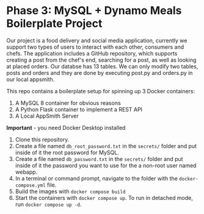 # Phase 3: MySQL + Dynamo Meals Boilerplate Project

Our project is a food delivery and social media application, currently we support two types of users to interact with each other, consumers and chefs. The application includes a GitHub repository, which supports creating a post from the chef's end, searching for a post, as well as looking at placed orders. Our databse has 13 tables. We can only modify two tables, posts and orders and they are done by executing post.py and orders.py in our local appsmith.


This repo contains a boilerplate setup for spinning up 3 Docker containers: 
1. A MySQL 8 container for obvious reasons
1. A Python Flask container to implement a REST API
1. A Local AppSmith Server

**Important** - you need Docker Desktop installed

1. Clone this repository.  
1. Create a file named `db_root_password.txt` in the `secrets/` folder and put inside of it the root password for MySQL. 
1. Create a file named `db_password.txt` in the `secrets/` folder and put inside of it the password you want to use for the a non-root user named webapp. 
1. In a terminal or command prompt, navigate to the folder with the `docker-compose.yml` file.  
1. Build the images with `docker compose build`
1. Start the containers with `docker compose up`.  To run in detached mode, run `docker compose up -d`. 





